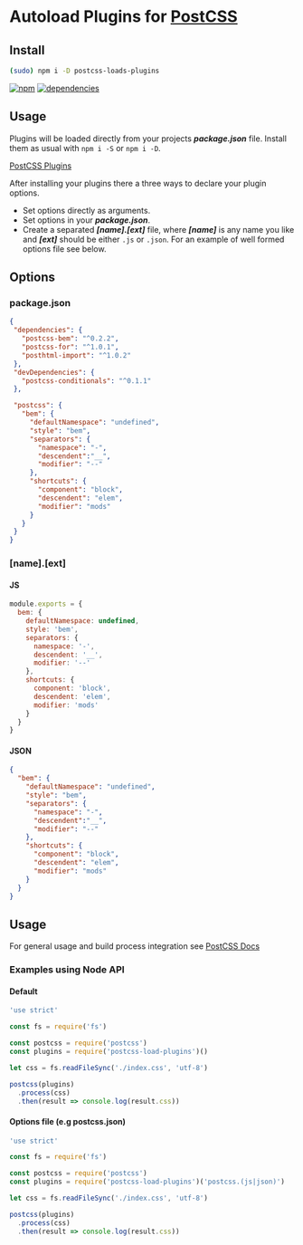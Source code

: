 # Autoload Plugins for [PostCSS](https://github.com/postcss/postcss)

## Install

```bash
(sudo) npm i -D postcss-loads-plugins
```
[![npm](https://badge.fury.io/js/postcss-loads-plugins.svg)](https://badge.fury.io/js/postcss-loads-plugins) [![dependencies](https://david-dm.org/michael-ciniawsky/postcss-loads-plugins.svg)](https://david-dm.org/michael-ciniawsky/postcss-loads-plugins)

## Usage

Plugins will be loaded directly from your projects ***package.json*** file.
Install them as usual with ``` npm i -S ``` or ``` npm i -D ```.

[PostCSS Plugins](https://postcss.parts)

After installing your plugins there a three ways to declare your plugin options.

- Set options directly as arguments.
- Set options in your ***package.json***.
- Create a separated ***[name].[ext]*** file, where ***[name]*** is any name you like and ***[ext]*** should be either ``` .js ``` or ``` .json ```.
For an example of well formed options file see below.

## Options

### package.json

```json
{
 "dependencies": {
   "postcss-bem": "^0.2.2",
   "postcss-for": "^1.0.1",
   "posthtml-import": "^1.0.2"
 },
 "devDependencies": {
   "postcss-conditionals": "^0.1.1"
 },

 "postcss": {
   "bem": {
     "defaultNamespace": "undefined",
     "style": "bem",
     "separators": {
       "namespace": "-",
       "descendent":"__",
       "modifier": "--"
     },
     "shortcuts": {
       "component": "block",
       "descendent": "elem",
       "modifier": "mods"
     }
   }  
 }
}
```

### [name].[ext]

#### JS
```js
module.exports = {
  bem: {
    defaultNamespace: undefined,
    style: 'bem',
    separators: {
      namespace: '-',
      descendent: '__',
      modifier: '--'
    },
    shortcuts: {
      component: 'block',
      descendent: 'elem',
      modifier: 'mods'
    }
  }
}
```
#### JSON

```json
{
  "bem": {
    "defaultNamespace": "undefined",
    "style": "bem",
    "separators": {
      "namespace": "-",
      "descendent":"__",
      "modifier": "--"
    },
    "shortcuts": {
      "component": "block",
      "descendent": "elem",
      "modifier": "mods"
    }
  }
}
```

## Usage
For general usage and build process integration see [PostCSS Docs](https://github.com/postcss/postcss#usage)

### Examples using Node API
#### Default

```js
'use strict'

const fs = require('fs')

const postcss = require('postcss')
const plugins = require('postcss-load-plugins')()

let css = fs.readFileSync('./index.css', 'utf-8')

postcss(plugins)
  .process(css)
  .then(result => console.log(result.css))
```

#### Options file (e.g postcss.json)

```js
'use strict'

const fs = require('fs')

const postcss = require('postcss')
const plugins = require('postcss-load-plugins')('postcss.(js|json)')

let css = fs.readFileSync('./index.css', 'utf-8')

postcss(plugins)
  .process(css)
  .then(result => console.log(result.css))
```
